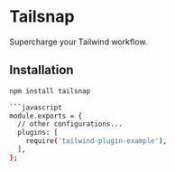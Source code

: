 # Tailsnap

Supercharge your Tailwind workflow.

## Installation

```bash
npm install tailsnap

```javascript
module.exports = {
  // other configurations...
  plugins: [
    require('tailwind-plugin-example'),
  ],
};